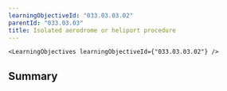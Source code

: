 ```yaml
---
learningObjectiveId: "033.03.03.02"
parentId: "033.03.03"
title: Isolated aerodrome or heliport procedure
---
```


```tsx eval
<LearningObjectives learningObjectiveId={"033.03.03.02"} />
```

## Summary
